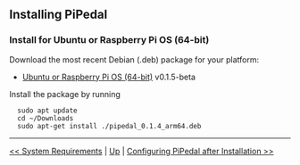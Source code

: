 ## Installing PiPedal

### Install for Ubuntu or Raspberry Pi OS (64-bit)

Download the most recent Debian (.deb) package for your platform:

- [Ubuntu or Raspberry Pi OS (64-bit)](https://github.com/rerdavies/pipedal/releases/download/v0.1.5-beta/pipedal_0.1.5_arm64.deb) v0.1.5-beta

Install the package by running 

```
  sudo apt update
  cd ~/Downloads  
  sudo apt-get install ./pipedal_0.1.4_arm64.deb
```

--------
[<< System Requirements](SystemRequirements.md) | [Up](Documentation.md) | [Configuring PiPedal after Installation >>](Configuring.md)
